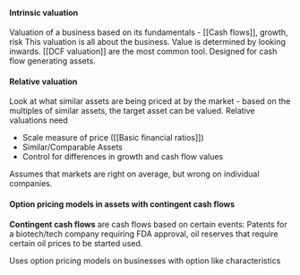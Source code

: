 #### Intrinsic valuation
Valuation of a business based on its fundamentals - [[Cash flows]], growth, risk
This valuation is all about the business. Value is determined by looking inwards. [[DCF valuation]] are the most common tool. Designed for cash flow generating assets. 

#### Relative valuation
Look at what similar assets are being priced at by the market - based on the multiples of similar assets, the target asset can be valued. Relative valuations need
- Scale measure of price ([[Basic financial ratios]])
- Similar/Comparable Assets
- Control for differences in growth and cash flow values

Assumes that markets are right on average, but wrong on individual companies.

#### Option pricing models in assets with contingent cash flows
**Contingent cash flows** are cash flows based on certain events: Patents for a biotech/tech company requiring FDA approval, oil reserves that require certain oil prices to be started used. 

Uses option pricing models on businesses with option like characteristics